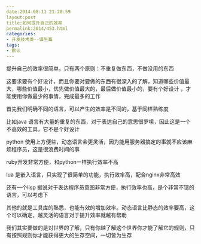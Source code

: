 ```yaml
---
date:2014-08-11 21:20:59
layout:post
title:如何提升自己的效率
permalink:2014/453.html
categories:
- 开发技术类--谋生篇
tags:
- 默认
---
```



<p> 提升自己的效率很简单，只有两个原则：不重复做东西，不做没用的东西 </p> 
<p> 这要求要有个好设计，而且你要对要做的东西有很深入的了解，知道哪些价值最大，哪些价值最小，优先做价值最大的，最后做价值最小的，要有个好设计 ，才能使用你做最少的事情，完成最多的工作 </p> 
<p> 首先我们明确不同的语言，可以产生的效率是不同的，基于同样熟练度 </p> 
<p> 比如java 语言有大量的重复的东西，对于表达自己的意思很罗嗦，因此这是一个不高效的工具，它不是个好设计 </p> 
<p> python 使用上方便些，动态语言会更灵活，因为能用服务器搞定的事就不应该麻烦程序员，这是很浪费时间的事 </p> 
<p> ruby开发非常方便，和python一样执行效率不高 </p> 
<p> lua 是嵌入语言，只实现了很简单的功能，执行效率高，配合nginx非常高效 </p> 
<p> 还有一个lisp 据说对于表达程序员意图非常方便，执行效率也高，是个非常不错的语言，可以考虑下 </p> 
<p> 其他的就是工具库的熟悉，也能有效的增加效率。动态语言比静态的效率要高，这个可以确定，越灵活的语言对于提升效率就越有帮助 </p> 
<p> 我们其实要做的是对世界的了解，只有你越了解这个世界你才能了解它的规则，只有按照规则你才能获得更大的生存空间，一切皆为生存 </p>